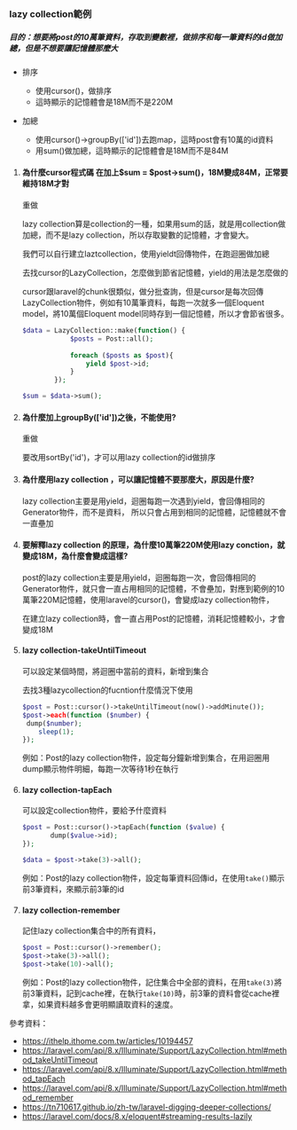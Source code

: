 ### lazy collection範例

##### 目的：想要將post的10萬筆資料，存取到變數裡，做排序和每一筆資料的id做加總，但是不想要讓記憶體那麼大

- 排序
  - 使用cursor()，做排序
  - 這時顯示的記憶體會是18M而不是220M

- 加總
  - 使用cursor()->groupBy(['id'])去跑map，這時post會有10萬的id資料
  - 用sum()做加總，這時顯示的記憶體會是18M而不是84M

1. #### 為什麼cursor程式碼 在加上$sum = $post->sum()，18M變成84M，正常要維持18M才對

   重做

   

   

   lazy collection算是collection的一種，如果用sum的話，就是用collection做加總，而不是lazy collection，所以存取變數的記憶體，才會變大。

   

   我們可以自行建立laztcollection，使用yieldt回傳物件，在跑迴圈做加總

   去找cursor的LazyCollection，怎麼做到節省記憶體，yield的用法是怎麼做的

   cursor跟laravel的chunk很類似，做分批查詢，但是cursor是每次回傳LazyCollection物件，例如有10萬筆資料，每跑一次就多一個Eloquent  model，將10萬個Eloquent  model同時存到一個記憶體，所以才會節省很多。

   ```php
   $data = LazyCollection::make(function() {   
               $posts = Post::all();
               
               foreach ($posts as $post){ 
                   yield $post->id;
               }
           });
   
   $sum = $data->sum();
   ```

2. #### 為什麼加上groupBy(['id'])之後，不能使用?

   重做

   要改用sortBy('id')，才可以用lazy collection的id做排序

3. #### 為什麼用lazy collection ，可以讓記憶體不要那麼大，原因是什麼?

   lazy collection主要是用yield，迴圈每跑一次遇到yield，會回傳相同的Generator物件，而不是資料，
   所以只會占用到相同的記憶體，記憶體就不會一直壘加

4. #### 要解釋lazy collection 的原理，為什麼10萬筆220M使用lazy conction，就變成18M，為什麼會變成這樣?

   post的lazy collection主要是用yield，迴圈每跑一次，會回傳相同的Generator物件，就只會一直占用相同的記憶體，不會壘加，對應到範例的10萬筆220M記憶體，使用laravel的cursor()，會變成lazy collection物件，

   

   在建立lazy collection時，會一直占用Post的記憶體，消耗記憶體較小，才會變成18M

5. #### lazy collection-takeUntilTimeout

   可以設定某個時間，將迴圈中當前的資料，新增到集合

   去找3種lazycollection的fucntion什麼情況下使用

   ```php
   $post = Post::cursor()->takeUntilTimeout(now()->addMinute());
   $post->each(function ($number) {
   	dump($number);
       sleep(1);
   });
   ```

   例如：Post的lazy collection物件，設定每分鐘新增到集合，在用迴圈用dump顯示物件明細，每跑一次等待1秒在執行

6. #### lazy collection-tapEach

   可以設定collection物件，要給予什麼資料

   ```php
   $post = Post::cursor()->tapEach(function ($value) {
          dump($value->id);
   });
   
   $data = $post->take(3)->all();
   ```

   例如：Post的lazy collection物件，設定每筆資料回傳id，在使用`take()`顯示前3筆資料，來顯示前3筆的id

7. #### lazy collection-remember

   記住lazy collection集合中的所有資料，

   ```php
   $post = Post::cursor()->remember();
   $post->take(3)->all();
   $post->take(10)->all();
   ```

   例如：Post的lazy collection物件，記住集合中全部的資料，在用`take(3)`將前3筆資料，記到cache裡，在執行`take(10)`時，前3筆的資料會從cache裡拿，如果資料越多會更明顯讀取資料的速度。
   
   

參考資料：

- https://ithelp.ithome.com.tw/articles/10194457
- https://laravel.com/api/8.x/Illuminate/Support/LazyCollection.html#method_takeUntilTimeout
- https://laravel.com/api/8.x/Illuminate/Support/LazyCollection.html#method_tapEach
- https://laravel.com/api/8.x/Illuminate/Support/LazyCollection.html#method_remember
- https://tn710617.github.io/zh-tw/laravel-digging-deeper-collections/
- https://laravel.com/docs/8.x/eloquent#streaming-results-lazily

